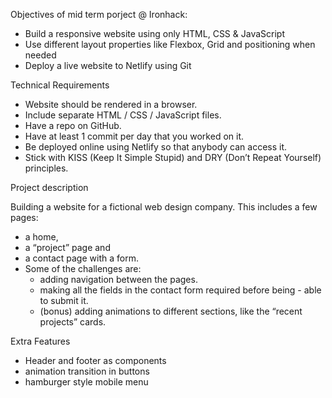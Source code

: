 Objectives of mid term porject @ Ironhack:

- Build a responsive website using only HTML, CSS & JavaScript
-  Use different layout properties like Flexbox, Grid and     positioning when needed
- Deploy a live website to Netlify using Git

Technical Requirements

- Website should be rendered in a browser.
- Include separate HTML / CSS / JavaScript files.
- Have a repo on GitHub.
- Have at least 1 commit per day that you worked on it.
- Be deployed online using Netlify so that anybody can access it.
- Stick with KISS (Keep It Simple Stupid) and DRY (Don’t Repeat Yourself) principles.

Project description

Building a website for a fictional web design company. This includes a few pages:

- a home,
- a “project” page and
- a contact page with a form.
- Some of the challenges are:
    - adding navigation between the pages.
    - making all the fields in the contact form required before being - able to submit it.
    - (bonus) adding animations to different sections, like the “recent projects” cards.

Extra Features
- Header and footer as components
- animation transition in buttons
- hamburger style mobile menu
